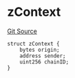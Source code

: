 # zContext
[Git Source](https://github.com/zeta-chain/protocol-contracts/blob/e58dcbf9ce300de7ddf02c03c7589608408cb9a0/contracts/zevm/interfaces/UniversalContract.sol)


```solidity
struct zContext {
    bytes origin;
    address sender;
    uint256 chainID;
}
```

